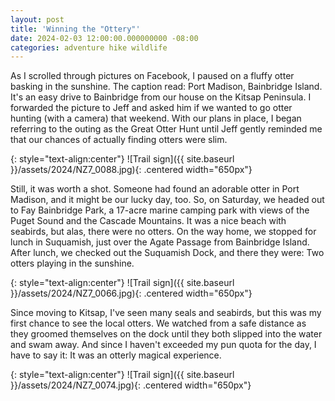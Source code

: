 ```yaml
---
layout: post
title: 'Winning the "Ottery"'
date: 2024-02-03 12:00:00.000000000 -08:00
categories: adventure hike wildlife
---
```

<link rel="stylesheet" href="{{ site.baseurl }}/post-styles.css">

As I scrolled through pictures on Facebook, I paused on a fluffy otter basking in the sunshine. The caption read: Port Madison, Bainbridge Island. It's an easy drive to Bainbridge from our house on the Kitsap Peninsula. I forwarded the picture to Jeff and asked him if we wanted to go otter hunting (with a camera) that weekend. With our plans in place,  I began referring to the outing as the Great Otter Hunt until Jeff gently reminded me that our chances of actually finding otters were slim.
 
{: style="text-align:center"}
![Trail sign]({{ site.baseurl }}/assets/2024/NZ7_0088.jpg){: .centered width="650px"}

Still, it was worth a shot. Someone had found an adorable otter in Port Madison, and it might be our lucky day, too. So, on Saturday, we headed out to Fay Bainbridge Park, a 17-acre marine camping park with views of the Puget Sound and the Cascade Mountains. It was a nice beach with seabirds, but alas, there were no otters. On the way home, we stopped for lunch in Suquamish, just over the Agate Passage from Bainbridge Island. After lunch, we checked out the Suquamish Dock, and there they were: Two otters playing in the sunshine.
 
{: style="text-align:center"}
![Trail sign]({{ site.baseurl }}/assets/2024/NZ7_0066.jpg){: .centered width="650px"}

Since moving to Kitsap, I've seen many seals and seabirds, but this was my first chance to see the local otters. We watched from a safe distance as they groomed themselves on the dock until they both slipped into the water and swam away. And since I haven't exceeded my pun quota for the day, I have to say it: It was an otterly magical experience.

{: style="text-align:center"}
![Trail sign]({{ site.baseurl }}/assets/2024/NZ7_0074.jpg){: .centered width="650px"}
